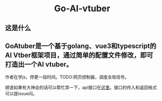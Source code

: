 <div style="text-align: center;">
  <h1>Go-AI-vtuber</h1>
</div>

## 这是什么
GoAtuber是一个基于golang、vue3和typescript的AI Vtber框架项目，通过简单的配置文件修改，即可打造出一个AI vtuber。
---
作者在学js，停更一段时间。TODO:网页控制器，调度全局信号。

顺道如果有大神会的话可以帮忙弄一下，api接口在[这里](https://github.com/Fun-AI-Research-Center/GoATuber/blob/control/control/api.go)。接口的传入和返回格式可以提issue问。
